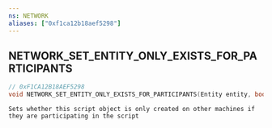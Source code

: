 ```yaml
---
ns: NETWORK
aliases: ["0xf1ca12b18aef5298"]
---
```

## NETWORK_SET_ENTITY_ONLY_EXISTS_FOR_PARTICIPANTS

```c
// 0xF1CA12B18AEF5298
void NETWORK_SET_ENTITY_ONLY_EXISTS_FOR_PARTICIPANTS(Entity entity, bool Exists);
```

```
Sets whether this script object is only created on other machines if they are participating in the script
```
